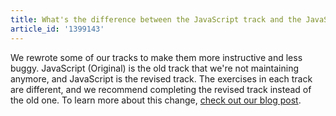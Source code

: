 ```yaml
---
title: What's the difference between the JavaScript track and the JavaScript (Original) track?
article_id: '1399143'
---
```

We rewrote some of our tracks to make them more instructive and less buggy. JavaScript (Original) is the old track that we're not maintaining anymore, and JavaScript is the revised track. The exercises in each track are different, and we recommend completing the revised track instead of the old one. To learn more about this change, [check out our blog post](http://www.codecademy.com/blog/41-new-tracks-web-jquery-and-javascript).

